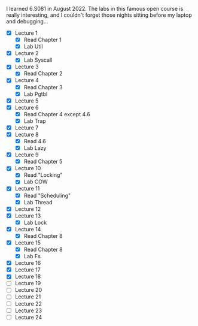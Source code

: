 I learned 6.S081 in August 2022. The labs in this famous open course is really interesting, and I couldn't forget those nights sitting before my laptop and debugging...
- [x] Lecture 1 
  - [x] Read Chapter 1
  - [x] Lab Util
- [x] Lecture 2 
    - [x] Lab Syscall
- [x] Lecture 3
  - [x] Read Chapter 2
  
- [x] Lecture 4
  - [x] Read Chapter 3
  - [x] Lab Pgtbl
- [x] Lecture 5
- [x] Lecture 6
  - [x] Read Chapter 4 except 4.6
  - [x] Lab Trap
- [x] Lecture 7 
- [x] Lecture 8
  - [x] Read 4.6
  - [x] Lab Lazy
- [x] Lecture 9
  - [x] Read Chapter 5
- [x] Lecture 10
  - [x] Read "Locking" 
  - [x] Lab COW
- [x] Lecture 11
  - [x] Read "Scheduling"
  - [x] Lab Thread
- [x] Lecture 12 
- [x] Lecture 13
  - [x] Lab Lock
- [x] Lecture 14
  - [x] Read Chapter 8
- [x] Lecture 15
  - [x] Read Chapter 8
  - [x] Lab Fs
- [x] Lecture 16
- [x] Lecture 17
- [x] Lecture 18
- [ ] Lecture 19
- [ ] Lecture 20
- [ ] Lecture 21
- [ ] Lecture 22
- [ ] Lecture 23
- [ ] Lecture 24
